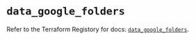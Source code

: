 # `data_google_folders`

Refer to the Terraform Registory for docs: [`data_google_folders`](https://registry.terraform.io/providers/hashicorp/google/5.1.0/docs/data-sources/folders).
